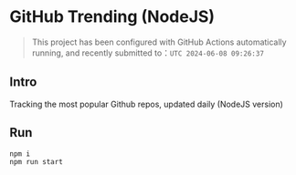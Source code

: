 # GitHub Trending (NodeJS)

> This project has been configured with GitHub Actions automatically running, and recently submitted to：`UTC 2024-06-08 09:26:37`

## Intro

Tracking the most popular Github repos, updated daily (NodeJS version)

## Run

```bash
npm i
npm run start
```
